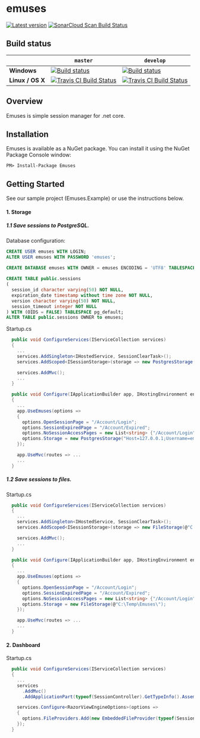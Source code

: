 # emuses

[![Latest version](https://img.shields.io/nuget/v/emuses.svg)](https://www.nuget.org/packages?q=emuses) [![SonarCloud Scan Build Status](https://sonarcloud.io/api/badges/gate?key=Emuses)](https://sonarcloud.io/api/badges/gate?key=Emuses)
  
## Build status

&nbsp; | `master` | `develop`
--- | --- | --- 
**Windows** | [![Build status](https://ci.appveyor.com/api/projects/status/w5f9n0klhma23htn/branch/master?svg=true)](https://ci.appveyor.com/project/teja-1010100/emuses/branch/master) | [![Build status](https://ci.appveyor.com/api/projects/status/w5f9n0klhma23htn/branch/develop?svg=true)](https://ci.appveyor.com/project/teja-1010100/emuses/branch/develop) 
**Linux / OS X** | [![Travis CI Build Status](https://api.travis-ci.org/teja-1010100/emuses.svg?branch=master)](https://travis-ci.org/teja-1010100/emuses/branches) | [![Travis CI Build Status](https://api.travis-ci.org/teja-1010100/emuses.svg?branch=develop)](https://travis-ci.org/teja-1010100/emuses/branches)
  
## Overview

Emuses is simple session manager for .net core.

## Installation

Emuses is available as a NuGet package. You can install it using the NuGet Package Console window:
  
```
PM> Install-Package Emuses
```
  
## Getting Started

See our sample project (Emuses.Example) or use the instructions below.

#### 1. Storage

##### 1.1 Save sessions to PostgreSQL.
  
Database configuration:
```SQL
CREATE USER emuses WITH LOGIN;
ALTER USER emuses WITH PASSWORD 'emuses';
  
CREATE DATABASE emuses WITH OWNER = emuses ENCODING = 'UTF8' TABLESPACE = pg_default CONNECTION LIMIT = -1;
```
  
```SQL  
CREATE TABLE public.sessions
(
  session_id character varying(50) NOT NULL,
  expiration_date timestamp without time zone NOT NULL,
  version character varying(50) NOT NULL,
  session_timeout integer NOT NULL
) WITH (OIDS = FALSE) TABLESPACE pg_default;
ALTER TABLE public.sessions OWNER to emuses;
```
  
Startup.cs  
```csharp
  public void ConfigureServices(IServiceCollection services)
  {
    ...
    services.AddSingleton<IHostedService, SessionClearTask>();
    services.AddScoped<ISessionStorage>(storage => new PostgresStorage("Host=127.0.0.1;Username=emuses;Password=emuses;Database=emuses"));

    services.AddMvc();
    ...
  }
```
  
```csharp
  public void Configure(IApplicationBuilder app, IHostingEnvironment env, ILoggerFactory loggerFactory)
  {
    ...
    app.UseEmuses(options =>
    {
      options.OpenSessionPage = "/Account/Login";
      options.SessionExpiredPage = "/Account/Expired";
      options.NoSessionAccessPages = new List<string> {"/Account/Login", "Account/Logout"};
      options.Storage = new PostgresStorage("Host=127.0.0.1;Username=emuses;Password=emuses;Database=emuses");
    });

    app.UseMvc(routes => ...
    ...
  }
```
    
##### 1.2 Save sessions to files.
  
Startup.cs  
```csharp
  public void ConfigureServices(IServiceCollection services)
  {
    ...
    services.AddSingleton<IHostedService, SessionClearTask>();
    services.AddScoped<ISessionStorage>(storage => new FileStorage(@"C:\Temp\Emuses\"));

    services.AddMvc();
    ...
  }
```
    
```csharp
  public void Configure(IApplicationBuilder app, IHostingEnvironment env, ILoggerFactory loggerFactory)
  {
    ...
    app.UseEmuses(options =>
    {
      options.OpenSessionPage = "/Account/Login";
      options.SessionExpiredPage = "/Account/Expired";
      options.NoSessionAccessPages = new List<string> {"/Account/Login", "Account/Logout"};
      options.Storage = new FileStorage(@"C:\Temp\Emuses\");
    });

    app.UseMvc(routes => ...
    ...
  }
```
  
#### 2. Dashboard
  
Startup.cs
```csharp
  public void ConfigureServices(IServiceCollection services)
  {
    ...
    services
      .AddMvc()
      .AddApplicationPart(typeof(SessionController).GetTypeInfo().Assembly);

    services.Configure<RazorViewEngineOptions>(options =>
    {
      options.FileProviders.Add(new EmbeddedFileProvider(typeof(SessionController).GetTypeInfo().Assembly));
    });
  }
```
  
